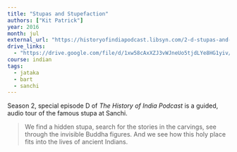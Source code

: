 ```yaml
---
title: "Stupas and Stupefaction"
authors: ["Kit Patrick"]
year: 2016
month: jul
external_url: "https://historyofindiapodcast.libsyn.com/2-d-stupas-and-stupefaction"
drive_links:
  - "https://drive.google.com/file/d/1xw58cAxXZJ3vWJneUo5tjdLYe8HG1yiv/view?usp=drivesdk"
course: indian
tags:
  - jataka
  - bart
  - sanchi
---
```


Season 2, special episode D of *The History of India Podcast* is a guided, audio tour of the famous stupa at Sanchi.

> We find a hidden stupa, search for the stories in the carvings, see through the invisible Buddha figures. And we see how this holy place fits into the lives of ancient Indians.
